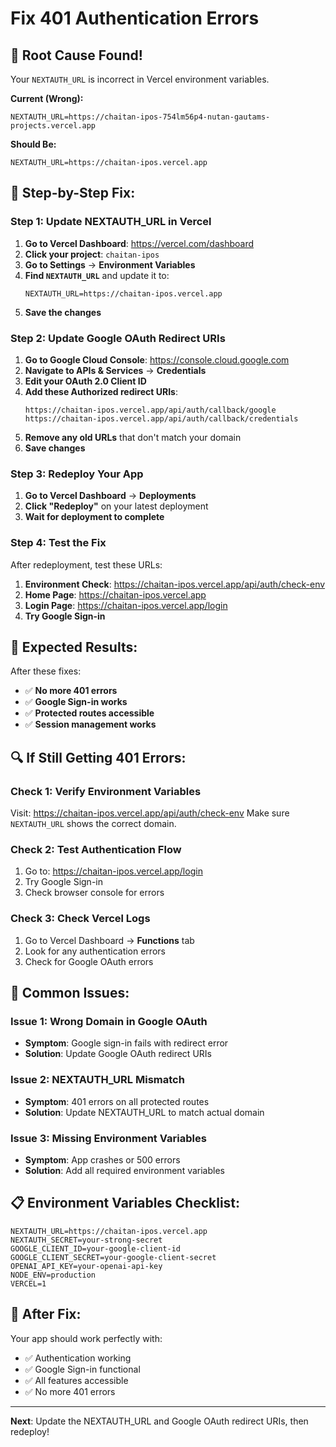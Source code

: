 # Fix 401 Authentication Errors

## 🚨 **Root Cause Found!**

Your `NEXTAUTH_URL` is incorrect in Vercel environment variables.

**Current (Wrong):**
```
NEXTAUTH_URL=https://chaitan-ipos-754lm56p4-nutan-gautams-projects.vercel.app
```

**Should Be:**
```
NEXTAUTH_URL=https://chaitan-ipos.vercel.app
```

## 🔧 **Step-by-Step Fix:**

### **Step 1: Update NEXTAUTH_URL in Vercel**

1. **Go to Vercel Dashboard**: https://vercel.com/dashboard
2. **Click your project**: `chaitan-ipos`
3. **Go to Settings** → **Environment Variables**
4. **Find `NEXTAUTH_URL`** and update it to:
   ```
   NEXTAUTH_URL=https://chaitan-ipos.vercel.app
   ```
5. **Save the changes**

### **Step 2: Update Google OAuth Redirect URIs**

1. **Go to Google Cloud Console**: https://console.cloud.google.com
2. **Navigate to APIs & Services** → **Credentials**
3. **Edit your OAuth 2.0 Client ID**
4. **Add these Authorized redirect URIs**:
   ```
   https://chaitan-ipos.vercel.app/api/auth/callback/google
   https://chaitan-ipos.vercel.app/api/auth/callback/credentials
   ```
5. **Remove any old URLs** that don't match your domain
6. **Save changes**

### **Step 3: Redeploy Your App**

1. **Go to Vercel Dashboard** → **Deployments**
2. **Click "Redeploy"** on your latest deployment
3. **Wait for deployment to complete**

### **Step 4: Test the Fix**

After redeployment, test these URLs:

1. **Environment Check**: https://chaitan-ipos.vercel.app/api/auth/check-env
2. **Home Page**: https://chaitan-ipos.vercel.app
3. **Login Page**: https://chaitan-ipos.vercel.app/login
4. **Try Google Sign-in**

## 🎯 **Expected Results:**

After these fixes:
- ✅ **No more 401 errors**
- ✅ **Google Sign-in works**
- ✅ **Protected routes accessible**
- ✅ **Session management works**

## 🔍 **If Still Getting 401 Errors:**

### **Check 1: Verify Environment Variables**
Visit: https://chaitan-ipos.vercel.app/api/auth/check-env
Make sure `NEXTAUTH_URL` shows the correct domain.

### **Check 2: Test Authentication Flow**
1. Go to: https://chaitan-ipos.vercel.app/login
2. Try Google Sign-in
3. Check browser console for errors

### **Check 3: Check Vercel Logs**
1. Go to Vercel Dashboard → **Functions** tab
2. Look for any authentication errors
3. Check for Google OAuth errors

## 🚨 **Common Issues:**

### **Issue 1: Wrong Domain in Google OAuth**
- **Symptom**: Google sign-in fails with redirect error
- **Solution**: Update Google OAuth redirect URIs

### **Issue 2: NEXTAUTH_URL Mismatch**
- **Symptom**: 401 errors on all protected routes
- **Solution**: Update NEXTAUTH_URL to match actual domain

### **Issue 3: Missing Environment Variables**
- **Symptom**: App crashes or 500 errors
- **Solution**: Add all required environment variables

## 📋 **Environment Variables Checklist:**

```env
NEXTAUTH_URL=https://chaitan-ipos.vercel.app
NEXTAUTH_SECRET=your-strong-secret
GOOGLE_CLIENT_ID=your-google-client-id
GOOGLE_CLIENT_SECRET=your-google-client-secret
OPENAI_API_KEY=your-openai-api-key
NODE_ENV=production
VERCEL=1
```

## 🎉 **After Fix:**

Your app should work perfectly with:
- ✅ Authentication working
- ✅ Google Sign-in functional
- ✅ All features accessible
- ✅ No more 401 errors

---

**Next**: Update the NEXTAUTH_URL and Google OAuth redirect URIs, then redeploy! 